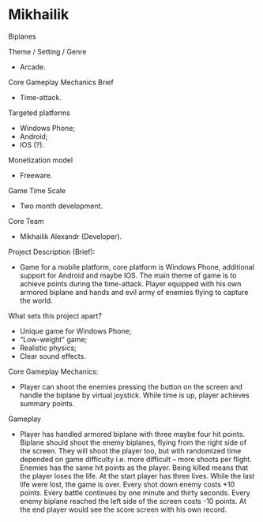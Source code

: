 # Mikhailik
Biplanes

Theme / Setting / Genre
- Arcade.

Core Gameplay Mechanics Brief
- Time-attack.

Targeted platforms
- Windows Phone;
- Android;
- IOS (?).

Monetization model 
- Freeware.

Game Time Scale
- Two month development.

Core Team
- Mikhailik Alexandr (Developer).

Project Description (Brief):
- Game for a mobile platform, core platform is Windows Phone, additional support for Android and maybe IOS. The main theme of game is to achieve points during the time-attack. Player equipped with his own armored biplane and hands and evil army of enemies flying to capture the world.

What sets this project apart?
- Unique game for Windows Phone;
- “Low-weight” game;
- Realistic physics;
- Clear sound effects.

Core Gameplay Mechanics:
- Player can shoot the enemies pressing the button on the screen and handle the biplane by virtual joystick. While time is up, player achieves summary points.

Gameplay
- Player has handled armored biplane with three maybe four hit points. Biplane should shoot the enemy biplanes, flying from the right side of the screen. They will shoot the player too, but with randomized time depended on game difficulty i.e. more difficult – more shoots per flight. Enemies has the same hit points as the player. Being killed means that the player loses the life. At the start player has three lives. While the last life were lost, the game is over. Every shot down enemy costs +10 points. Every battle continues by one minute and thirty seconds. Every enemy biplane reached the left side of the screen costs -10 points. At the end player would see the score screen with his own record.
